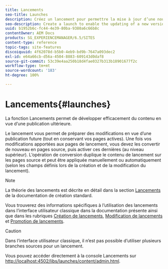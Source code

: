 ```yaml
---
title: Lancements
seo-title: Launches
description: Créez un lancement pour permettre la mise à jour d’une nouvelle version des pages web existantes en vue d’une activation future. Lors de la création d’un lancement, vous devez spécifier un titre et la page source.
seo-description: Create a launch to enable the updating of a new version of existing web pages for future activation. When you create a Launch, you specify a title and the source page.
uuid: b1952b6c-fc44-4e39-80ba-9380a6c66b8c
contentOwner: AEM Docs
products: SG_EXPERIENCEMANAGER/6.5/SITES
content-type: reference
topic-tags: site-features
discoiquuid: 4f62078d-b5b0-4eb9-bd9b-7647a093dec2
exl-id: e64a66cb-d56a-4504-8883-609143d0daf8
source-git-commit: 53c39e4aa250b18d4fae0327b313b18901677f2c
workflow-type: tm+mt
source-wordcount: '183'
ht-degree: 100%

---
```


# Lancements{#launches}

La fonction Lancements permet de développer efficacement du contenu en vue d’une publication ultérieure.

Le lancement vous permet de préparer des modifications en vue d’une publication future (tout en conservant vos pages actives). Une fois vos modifications apportées aux pages de lancement, vous devez les convertir de nouveau en pages source, puis activer ces dernières (au niveau supérieur). L’opération de conversion duplique le contenu de lancement sur les pages source et peut être appliquée manuellement ou automatiquement (selon les champs définis lors de la création et de la modification du lancement).

>[!NOTE]
>
>La théorie des lancements est décrite en détail dans la section [Lancements](/help/sites-authoring/launches.md) de la documentation de création standard.
>
>Vous trouverez des informations spécifiques à l’utilisation des lancements dans l’interface utilisateur classique dans la documentation présente ainsi que dans les rubriques [Création de lancements](/help/sites-classic-ui-authoring/classic-launches-creating.md), [Modification de lancements](/help/sites-classic-ui-authoring/classic-launches-editing.md) et [Promotion de lancements](/help/sites-classic-ui-authoring/classic-launches-promoting.md).

>[!CAUTION]
>
>Dans l’interface utilisateur classique, il n’est pas possible d’utiliser plusieurs branches sources pour un lancement.

Vous pouvez accéder directement à la console Lancements sur [http://localhost:4502/libs/launches/content/admin.html](http://localhost:4502/libs/launches/content/admin.html).

